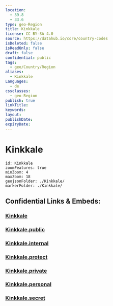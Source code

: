 ```yaml
---
location:
  - 39.8
  - 33.6
type: geo-Region
title: Kinkkale
license: CC BY-SA 4.0
source: https://datahub.io/core/country-codes
isDeleted: false
isReadOnly: false
draft: false
confidential: public
tags:
  - geo/Country/Region
aliases:
  - Kinkkale
Languages:
  - de
cssclasses:
  - geo-Region
publish: true
linkTitle:
keywords:
layout:
publishDate:
expiryDate:
---
```


# Kinkkale

```leaflet
id: Kinkkale
zoomFeatures: true 
minZoom: 4 
maxZoom: 18
geojsonFolder: ./Kinkkale/
markerFolder: ./Kinkkale/
```


## Confidential Links & Embeds: 

### [Kinkkale](/_Standards/Earth/Continent/Europe/Europe~East/Turkey/Provinces~Turkey/Kinkkale.md) 

### [Kinkkale.public](/_public/Earth/Continent/Europe/Europe~East/Turkey/Provinces~Turkey/Kinkkale.public.md) 

### [Kinkkale.internal](/_internal/Earth/Continent/Europe/Europe~East/Turkey/Provinces~Turkey/Kinkkale.internal.md) 

### [Kinkkale.protect](/_protect/Earth/Continent/Europe/Europe~East/Turkey/Provinces~Turkey/Kinkkale.protect.md) 

### [Kinkkale.private](/_private/Earth/Continent/Europe/Europe~East/Turkey/Provinces~Turkey/Kinkkale.private.md) 

### [Kinkkale.personal](/_personal/Earth/Continent/Europe/Europe~East/Turkey/Provinces~Turkey/Kinkkale.personal.md) 

### [Kinkkale.secret](/_secret/Earth/Continent/Europe/Europe~East/Turkey/Provinces~Turkey/Kinkkale.secret.md)

